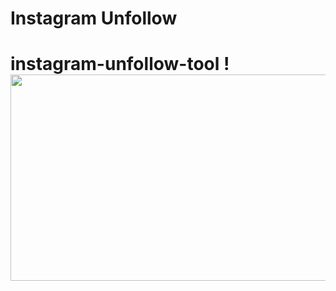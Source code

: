 
# Instagram Unfollow
# instagram-unfollow-tool !<img src="https://i.top4top.io/p_2351tqb280.jpg" width="782" height="330" />

